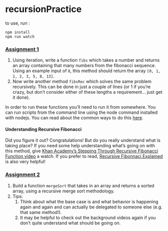 # recursionPractice

to use, run :
```
npm install
npm run watch
```

<section id="assignment-1">
  <h3><a href="#assignment-1" class="anchor-link">Assignment 1</a></h3>

  <div class="lesson-content__panel">
    <ol>
      <li>Using iteration, write a function <code>fibs</code> which takes a number and returns an array containing that many numbers from the fibonacci sequence. Using an example input of <code>8</code>, this method should return the array <code>[0, 1, 1, 2, 3, 5, 8, 13]</code>.</li>
      <li>Now write another method <code>fibsRec</code> which solves the same problem recursively.  This can be done in just a couple of lines (or 1 if you’re crazy, but don’t consider either of these lengths a requirement… just get it done).</li>
    </ol>
  </div>

  <p>In order to run these functions you’ll need to run it from somewhere. You can run scripts from the command line using the node command installed with nodejs. You can read about the common ways to do this <a href="https://github.com/nodejs/nodejs.dev/blob/aa4239e87a5adc992fdb709c20aebb5f6da77f86/content/learn/command-line/node-run-cli.en.md" target="_blank" rel="noopener noreferrer">here</a>.</p>

  <h4 id="understanding-recursive-fibonacci">Understanding Recursive Fibonacci</h4>

  <p>Did you figure it out? Congratulations! But do you really understand what is taking place? If you need some help understanding what’s going on with this method, give <a href="https://www.youtube.com/watch?v=zg-ddPbzcKM" target="_blank" rel="noopener noreferrer">Khan Academy’s Stepping Through Recursive Fibonacci Function video</a> a watch. If you prefer to read, <a href="https://medium.com/launch-school/recursive-fibonnaci-method-explained-d82215c5498e" target="_blank" rel="noopener noreferrer">Recursive Fibonnaci Explained</a> is also very helpful!</p>

</section>
<section id="assignment-2">
  <h3><a href="#assignment-2" class="anchor-link">Assignment 2</a></h3>
  <div class="lesson-content__panel">
    <ol>
      <li>Build a function <code>mergeSort</code> that takes in an array and returns a sorted array, using a recursive merge sort methodology.</li>
      <li>Tips:
        <ol>
          <li>Think about what the base case is and what behavior is happening again and again and can actually be delegated to someone else (e.g. that same method!).</li>
          <li>It may be helpful to check out the background videos again if you don’t quite understand what should be going on.</li>
        </ol>
      </li>
    </ol>
  </div>

</section>